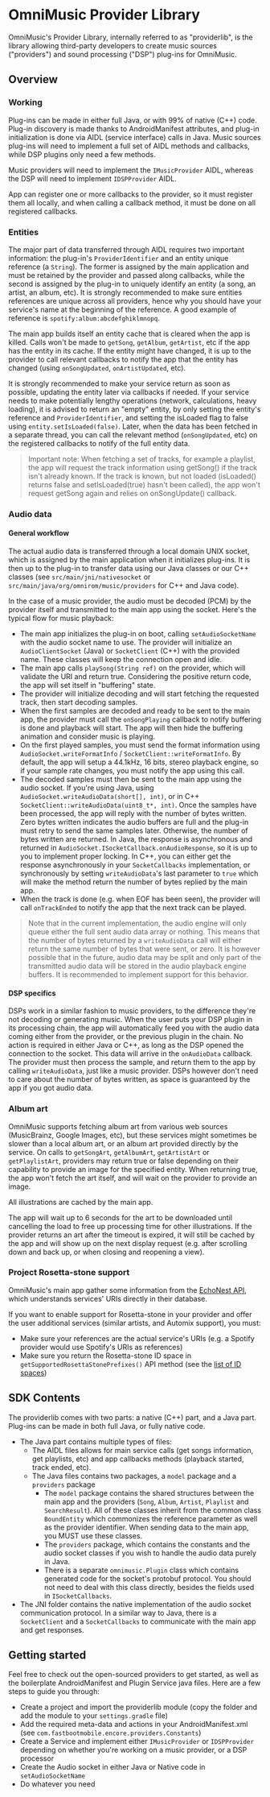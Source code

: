# OmniMusic Provider Library

OmniMusic's Provider Library, internally referred to as "providerlib", is the library allowing
third-party developers to create music sources ("providers") and sound processing ("DSP") plug-ins
for OmniMusic.

## Overview
### Working
Plug-ins can be made in either full Java, or with 99% of native (C++) code. Plug-in discovery is
made thanks to AndroidManifest attributes, and plug-in initialization is done via AIDL
(service interface) calls in Java. Music sources plug-ins will need to implement a full set of
AIDL methods and callbacks, while DSP plugins only need a few methods.

Music providers will need to implement the ``IMusicProvider`` AIDL, whereas the DSP will need to
implement ``IDSPProvider`` AIDL.

App can register one or more callbacks to the provider, so it must register them all locally, and
when calling a callback method, it must be done on all registered callbacks.

### Entities
The major part of data transferred through AIDL requires two important information: the plug-in's
``ProviderIdentifier`` and an entity unique reference (a ``String``). The former is assigned by
the main application and must be retained by the provider and passed along callbacks, while the
second is assigned by the plug-in to uniquely identify an entity (a song, an artist, an album,
etc). It is strongly recommended to make sure entities references are unique across all providers,
hence why you should have your service's name at the beginning of the reference. A good example
of reference is ``spotify:album:abcdefghiklmnopq``.

The main app builds itself an entity cache that is cleared when the app is killed. Calls won't
be made to ``getSong``, ``getAlbum``, ``getArtist``, etc if the app has the entity in its cache.
If the entity might have changed, it is up to the provider to call relevant callbacks to notify
the app that the entity has changed (using ``onSongUpdated``, ``onArtistUpdated``, etc).

It is strongly recommended to make your service return as soon as possible, updating the entity
later via callbacks if needed. If your service needs to make potentially lengthy operations
(network, calculations, heavy loading), it is advised to return an "empty" entity, by only
setting the entity's reference and ``ProviderIdentifier``, and setting the isLoaded flag to
false using ``entity.setIsLoaded(false)``. Later, when the data has been fetched in a separate
thread, you can call the relevant method (``onSongUpdated``, etc) on the registered callbacks to
notify of the full entity data.

> Important note: When fetching a set of tracks, for example a playlist, the app will request
> the track information using getSong() if the track isn't already known. If the track is known,
> but not loaded (isLoaded() returns false and setIsLoaded(true) hasn't been called), the app
> won't request getSong again and relies on onSongUpdate() callback.


### Audio data
#### General workflow
The actual audio data is transferred through a local domain UNIX socket, which is assigned by the
main application when it initializes plug-ins. It is then up to the plug-in to transfer data using
our Java classes or our C++ classes (see ``src/main/jni/nativesocket`` or
``src/main/java/org/omnirom/music/providers`` for C++ and Java code).

In the case of a music provider, the audio must be decoded (PCM) by the provider itself and
transmitted to the main app using the socket. Here's the typical flow for music playback:

- The main app initializes the plug-in on boot, calling ``setAudioSocketName`` with the audio
socket name to use. The provider will initialize an ``AudioClientSocket`` (Java) or ``SocketClient``
(C++) with the provided name. These classes will keep the connection open and idle.
- The main app calls ``playSong(String ref)`` on the provider, which will validate the URI and
  return true. Considering the positive return code, the app will set itself in "buffering" state.
- The provider will initialize decoding and will start fetching the requested track, then start
  decoding samples.
- When the first samples are decoded and ready to be sent to the main app, the provider must call
  the ``onSongPlaying`` callback to notify buffering is done and playback will start. The app will
  then hide the buffering animation and consider music is playing.
- On the first played samples, you must send the format information using
  ``AudioSocket.writeFormatInfo`` / ``SocketClient::writeFormatInfo``. By default, the app will
  setup a 44.1kHz, 16 bits, stereo playback engine, so if your sample rate changes, you must notify
  the app using this call.
- The decoded samples must then be sent to the main app using the audio socket. If you're using
  Java, using ``AudioSocket.writeAudioData(short[], int)``, or in C++
  ``SocketClient::writeAudioData(uint8_t*, int)``. Once the samples have been processed, the app
  will reply with the number of bytes written. Zero bytes written indicates the audio buffers are
  full and the plug-in must retry to send the same samples later. Otherwise, the number of bytes
  written are returned.  In Java, the response is asynchronous and returned in
  ``AudioSocket.ISocketCallback.onAudioResponse``, so it is up to you to implement proper locking.
  In C++, you can either get the response asynchronously in your ``SocketCallbacks`` implementation,
  or synchronously by setting ``writeAudioData``'s last parameter to ``true`` which will make the
  method return the number of bytes replied by the main app.
- When the track is done (e.g. when EOF has been seen), the provider will call ``onTrackEnded`` to
  notify the app that the next track can be played.

> Note that in the current implementation, the audio engine will only queue either the full
> sent audio data array or nothing. This means that the number of bytes returned by a
> ``writeAudioData`` call will either return the same number of bytes that were sent, or zero.
> It is however possible that in the future, audio data may be split and only part of the
> transmitted audio data will be stored in the audio playback engine buffers. It is recommended
> to implement support for this behavior.

#### DSP specifics
DSPs work in a similar fashion to music providers, to the difference they're not decoding or
generating music. When the user puts your DSP plugin in its processing chain, the app will
automatically feed you with the audio data coming either from the provider, or the previous plugin
in the chain. No action is required in either Java or C++, as long as the DSP opened the connection
to the socket. This data will arrive in the ``onAudioData`` callback. The provider must then process
the sample, and return them to the app by calling ``writeAudioData``, just like a music provider.
DSPs however don't need to care about the number of bytes written, as space is guaranteed by the
app if you got audio data.

### Album art
OmniMusic supports fetching album art from various web sources (MusicBrainz, Google Images, etc),
but these services might sometimes be slower than a local album art, or an album art provided
directly by the service. On calls to ``getSongArt``, ``getAlbumArt``, ``getArtistArt`` or
``getPlaylistArt``, providers may return true or false depending on their capability to provide an
image for the specified entity. When returning true, the app won't fetch the art itself, and will
wait on the provider to provide an image.

All illustrations are cached by the main app.

The app will wait up to 6 seconds for the art to be downloaded until cancelling the load to free up
processing time for other illustrations. If the provider returns an art after the timeout is
expired, it will still be cached by the app and will show up on the next display request (e.g.
after scrolling down and back up, or when closing and reopening a view).

### Project Rosetta-stone support
OmniMusic's main app gather some information from the
[EchoNest API](http://developer.echonest.com/index.html), which understands services' URIs directly
in their database.

If you want to enable support for Rosetta-stone in your provider and offer the user additional
services (similar artists, and Automix support), you must:

- Make sure your references are the actual service's URIs (e.g. a Spotify provider would use
  Spotify's URIs as references)
- Make sure you return the Rosetta-stone ID space in ``getSupportedRosettaStonePrefixes()`` API
  method (see the [list of ID spaces](http://developer.echonest.com/docs/v4#project-rosetta-stone))

## SDK Contents
The providerlib comes with two parts: a native (C++) part, and a Java part. Plug-ins can be made in
both full Java, or fully native code.

- The Java part contains multiple types of files:
  - The AIDL files allows for main service calls (get songs information, get playlists, etc) and app
    callbacks methods (playback started, track ended, etc).
  - The Java files contains two packages, a ``model`` package and a ``providers`` package
    - The ``model`` package contains the shared structures between the main app and the providers
      (``Song``, ``Album``, ``Artist``, ``Playlist`` and ``SearchResult``). All of these classes
      inherit from the common class ``BoundEntity`` which commonizes the reference parameter as
      well as the provider identifier. When sending data to the main app, you MUST use these classes.
    - The ``providers`` package, which contains the constants and the audio socket classes if you
      wish to handle the audio data purely in Java.
    - There is a separate ``omnimusic.Plugin`` class which contains generated code for the socket's
      protobuf protocol. You should not need to deal with this class directly, besides the fields
      used in ``ISocketCallbacks``.
- The JNI folder contains the native implementation of the audio socket communication protocol.
  In a similar way to Java, there is a ``SocketClient`` and a ``SocketCallbacks`` to communicate
  with the main app and get responses.

## Getting started

Feel free to check out the open-sourced providers to get started, as well as the boilerplate
AndroidManifest and Plugin Service java files. Here are a few steps to guide you through:

- Create a project and import the providerlib module (copy the folder and add the module to your
  ``settings.gradle`` file)
- Add the required meta-data and actions in your AndroidManifest.xml
  (see ``com.fastbootmobile.encore.providers.Constants``)
- Create a Service and implement either ``IMusicProvider`` or ``IDSPProvider`` depending on
  whether you're working on a music provider, or a DSP processor
- Create the Audio socket in either Java or Native code in ``setAudioSocketName``
- Do whatever you need


